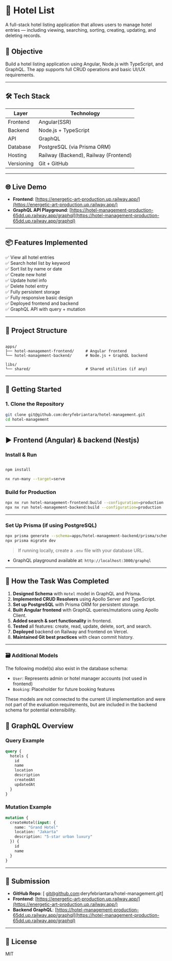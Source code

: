 
# 🏨 Hotel List 

A full-stack hotel listing application that allows users to manage hotel entries — including viewing, searching, sorting, creating, updating, and deleting records.

## 📌 Objective

Build a hotel listing  application using Angular, Node.js with TypeScript, and GraphQL. The app supports full CRUD operations and basic UI/UX requirements.

---

## 🛠️ Tech Stack

| Layer       | Technology                  |
|-------------|-----------------------------|
| Frontend    | Angular(SSR)                     |
| Backend     | Node.js + TypeScript        |
| API         | GraphQL                     |
| Database    | PostgreSQL (via Prisma ORM) |
| Hosting     | Railway (Backend), Railway (Frontend) |
| Versioning  | Git + GitHub                |

---

## 🌐 Live Demo

- **Frontend**: [https://energetic-art-production.up.railway.app/](https://energetic-art-production.up.railway.app/)  
- **GraphQL API Playground**: [https://hotel-management-production-65dd.up.railway.app/graphql](https://hotel-management-production-65dd.up.railway.app/graphql)

---

## 📦 Features Implemented

✅ View all hotel entries  
✅ Search hotel list by keyword  
✅ Sort list by name or date  
✅ Create new hotel  
✅ Update hotel info  
✅ Delete hotel entry  
✅ Fully persistent storage  
✅ Fully responsive basic design  
✅ Deployed frontend and backend  
✅ GraphQL API with query + mutation

---

## 📁 Project Structure

```

apps/
├── hotel-management-frontend/     # Angular frontend
└── hotel-management-backend/      # Node.js + GraphQL backend

libs/
└── shared/                        # Shared utilities (if any)

````

---

## 🚀 Getting Started

### 1. Clone the Repository

```bash
git clone git@github.com:deryfebriantara/hotel-management.git
cd hotel-management
````

---

## ▶️ Frontend (Angular) & backend (Nestjs)

### Install & Run

```bash

npm install

nx run-many --target=serve

```

### Build for Production

```bash
npx nx run hotel-management-frontend:build --configuration=production
npx nx run hotel-management-backend:build --configuration=production
```

---

### Set Up Prisma (if using PostgreSQL)

```bash
npx prisma generate --schema=apps/hotel-management-backend/prisma/schema.prisma
npx prisma migrate dev
```

> If running locally, create a `.env` file with your database URL.


* GraphQL playground available at: `http://localhost:3000/graphql`

---

## 🧪 How the Task Was Completed

1. **Designed Schema** with `Hotel` model in GraphQL and Prisma.
2. **Implemented CRUD Resolvers** using Apollo Server and TypeScript.
3. **Set up PostgreSQL** with Prisma ORM for persistent storage.
4. **Built Angular frontend** with GraphQL queries/mutations using Apollo Client.
5. **Added search & sort functionality** in frontend.
6. **Tested** all features: create, read, update, delete, sort, and search.
7. **Deployed** backend on Railway and frontend on Vercel.
8. **Maintained Git best practices** with clean commit history.

---

### 🗃️ Additional Models

The following model(s) also exist in the database schema:

- `User`: Represents admin or hotel manager accounts (not used in frontend)
- `Booking`: Placeholder for future booking features

These models are not connected to the current UI implementation and were not part of the evaluation requirements, but are included in the backend schema for potential extensibility.


## 🧪 GraphQL Overview

### Query Example

```graphql
query {
  hotels {
    id
    name
    location
    description
    createdAt
    updatedAt
  }
}
```

### Mutation Example

```graphql
mutation {
  createHotel(input: {
    name: "Grand Hotel"
    location: "Jakarta"
    description: "5-star urban luxury"
  }) {
    id
    name
  }
}
```

---

## 📩 Submission

* **GitHub Repo**: \[ git@github.com:deryfebriantara/hotel-management.git]
* **Frontend**: [https://energetic-art-production.up.railway.app/](https://energetic-art-production.up.railway.app/)
* **Backend GraphQL**: [https://hotel-management-production-65dd.up.railway.app/graphql](https://hotel-management-production-65dd.up.railway.app/graphql)


---

## 📄 License

MIT


